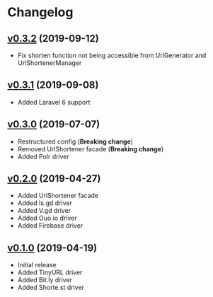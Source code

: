 # Changelog

## [v0.3.2](https://github.com/Hatchet/laravel-url-shortener/releases/tag/v0.3.2) (2019-09-12)
- Fix shorten function not being accessible from UrlGenerator and UrlShortenerManager

## [v0.3.1](https://github.com/Hatchet/laravel-url-shortener/releases/tag/v0.3.1) (2019-09-08)
- Added Laravel 6 support

## [v0.3.0](https://github.com/Hatchet/laravel-url-shortener/releases/tag/v0.3.0) (2019-07-07)
- Restructured config (**Breaking change**)
- Removed UrlShortener facade (**Breaking change**)
- Added Polr driver

## [v0.2.0](https://github.com/Hatchet/laravel-url-shortener/releases/tag/v0.2.0) (2019-04-27)
- Added UrlShortener facade
- Added Is.gd driver
- Added V.gd driver
- Added Ouo.io driver
- Added Firebase driver

## [v0.1.0](https://github.com/Hatchet/laravel-url-shortener/releases/tag/v0.1.0) (2019-04-19)
- Initial release
- Added TinyURL driver
- Added Bit.ly driver
- Added Shorte.st driver
